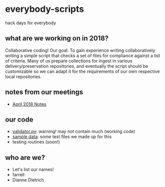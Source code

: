 # everybody-scripts
hack days for everybody

## what are we working on in 2018?
Collaborative coding! Our goal: To gain experience writing collaboratively writing a simple script that checks a set of files for compliance against a list of criteria. Many of us prepare collections for ingest in various delivery/preservation repositories, and eventually the script should be customizable so we can adapt it for the requirements of our own respective local repositories.

## notes from our meetings
* [April 2018 Notes](20180425Notes.txt)

## our code
* [validator.py](validator.py): warning! may not contain much (working code)
* [sample data](testfiles): some test files we made up for this
* testing routines (soon!)

## who are we?
* Let's list our names!
* farrell
* Dianne Dietrich
